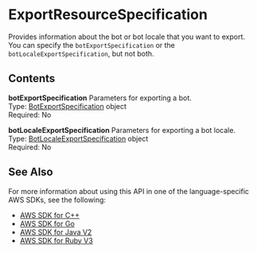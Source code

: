 # ExportResourceSpecification<a name="API_ExportResourceSpecification"></a>

Provides information about the bot or bot locale that you want to export\. You can specify the `botExportSpecification` or the `botLocaleExportSpecification`, but not both\.

## Contents<a name="API_ExportResourceSpecification_Contents"></a>

 **botExportSpecification**   <a name="lexv2-Type-ExportResourceSpecification-botExportSpecification"></a>
Parameters for exporting a bot\.  
Type: [BotExportSpecification](API_BotExportSpecification.md) object  
Required: No

 **botLocaleExportSpecification**   <a name="lexv2-Type-ExportResourceSpecification-botLocaleExportSpecification"></a>
Parameters for exporting a bot locale\.  
Type: [BotLocaleExportSpecification](API_BotLocaleExportSpecification.md) object  
Required: No

## See Also<a name="API_ExportResourceSpecification_SeeAlso"></a>

For more information about using this API in one of the language\-specific AWS SDKs, see the following:
+  [ AWS SDK for C\+\+](https://docs.aws.amazon.com/goto/SdkForCpp/models.lex.v2-2020-08-07/ExportResourceSpecification) 
+  [ AWS SDK for Go](https://docs.aws.amazon.com/goto/SdkForGoV1/models.lex.v2-2020-08-07/ExportResourceSpecification) 
+  [ AWS SDK for Java V2](https://docs.aws.amazon.com/goto/SdkForJavaV2/models.lex.v2-2020-08-07/ExportResourceSpecification) 
+  [ AWS SDK for Ruby V3](https://docs.aws.amazon.com/goto/SdkForRubyV3/models.lex.v2-2020-08-07/ExportResourceSpecification) 